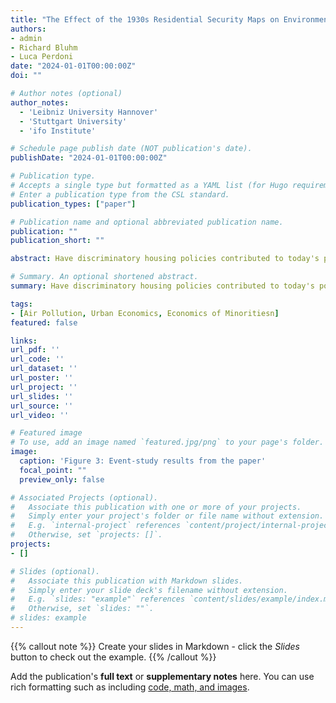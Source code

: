 ```yaml
---
title: "The Effect of the 1930s Residential Security Maps on Environmental Disparities"
authors:
- admin
- Richard Bluhm
- Luca Perdoni
date: "2024-01-01T00:00:00Z"
doi: ""

# Author notes (optional)
author_notes:
  - 'Leibniz University Hannover'
  - 'Stuttgart University'
  - 'ifo Institute'

# Schedule page publish date (NOT publication's date).
publishDate: "2024-01-01T00:00:00Z"

# Publication type.
# Accepts a single type but formatted as a YAML list (for Hugo requirements).
# Enter a publication type from the CSL standard.
publication_types: ["paper"]

# Publication name and optional abbreviated publication name.
publication: ""
publication_short: ""

abstract: Have discriminatory housing policies contributed to today's pollution and climate hazard disparities? We examine the impact of ``Redlining'' during the 1930s in the US, which assigned risk grades to neighborhoods according to housing characteristics and ethnic composition, on spatial patterns of urban environmental disparities. An extensive literature on environmental justice documents strong correlations between a worse neighborhood risk grade and higher air pollution and climate risks today. However, whether these disparities have been \textit{caused} by ``redlining'' or merely coincide with pre-existing discrimination is unclear. Our analysis exploits an exogenous city size cutoff i.e. only neighborhoods in cities above 40,000 residents received risk grades from HOLC. We compare areas that received a particular grade with neighborhoods that would have received the same grade if their city had been treated. The control neighborhoods are defined using a machine learning algorithm trained to classify HOLC-like grades using full-count census records. Using local measures of environmental hazards, we find that the disparities exhibit the same pattern in treated and comparison cities, with meagre differences across the same grade in treatment and control cities. Instead, our results suggest that sorting, and alternative forms of discrimination drive contemporary environmental and climate disparities. 

# Summary. An optional shortened abstract.
summary: Have discriminatory housing policies contributed to today's pollution and climate hazard disparities?

tags:
- [Air Pollution, Urban Economics, Economics of Minoritiesn]
featured: false

links:
url_pdf: ''
url_code: ''
url_dataset: ''
url_poster: ''
url_project: ''
url_slides: ''
url_source: ''
url_video: ''

# Featured image
# To use, add an image named `featured.jpg/png` to your page's folder. 
image:
  caption: 'Figure 3: Event-study results from the paper'
  focal_point: ""
  preview_only: false

# Associated Projects (optional).
#   Associate this publication with one or more of your projects.
#   Simply enter your project's folder or file name without extension.
#   E.g. `internal-project` references `content/project/internal-project/index.md`.
#   Otherwise, set `projects: []`.
projects:
- []

# Slides (optional).
#   Associate this publication with Markdown slides.
#   Simply enter your slide deck's filename without extension.
#   E.g. `slides: "example"` references `content/slides/example/index.md`.
#   Otherwise, set `slides: ""`.
# slides: example
---
```


{{% callout note %}}
Create your slides in Markdown - click the *Slides* button to check out the example.
{{% /callout %}}

Add the publication's **full text** or **supplementary notes** here. You can use rich formatting such as including [code, math, and images](https://docs.hugoblox.com/content/writing-markdown-latex/).
